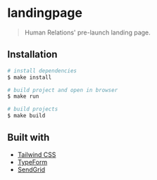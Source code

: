 # landingpage

> Human Relations' pre-launch landing page.

## Installation

``` bash
# install dependencies
$ make install

# build project and open in browser
$ make run

# build projects
$ make build
```

## Built with

- [Tailwind CSS](https://tailwindcss.com/)
- [TypeForm](https://typeform.com)
- [SendGrid](https://sendgrid.com/)